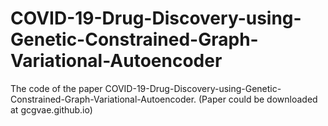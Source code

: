 # COVID-19-Drug-Discovery-using-Genetic-Constrained-Graph-Variational-Autoencoder

The code of the paper COVID-19-Drug-Discovery-using-Genetic-Constrained-Graph-Variational-Autoencoder.
(Paper could be downloaded at gcgvae.github.io)
